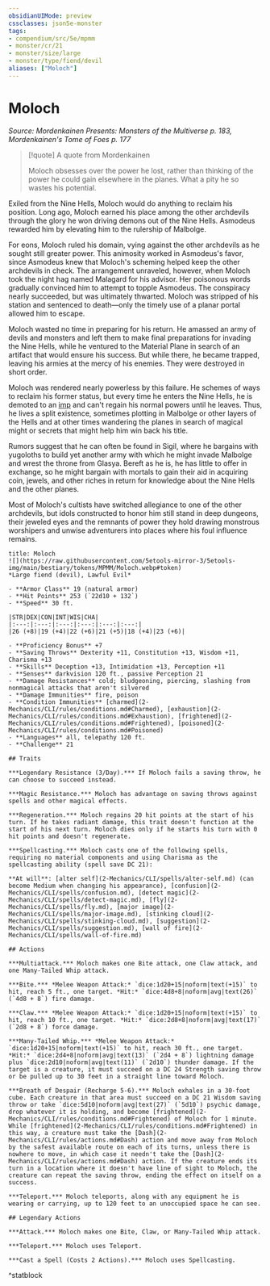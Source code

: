 ```yaml
---
obsidianUIMode: preview
cssclasses: json5e-monster
tags:
- compendium/src/5e/mpmm
- monster/cr/21
- monster/size/large
- monster/type/fiend/devil
aliases: ["Moloch"]
---
```

# Moloch
*Source: Mordenkainen Presents: Monsters of the Multiverse p. 183, Mordenkainen's Tome of Foes p. 177*  

> [!quote] A quote from Mordenkainen  
> 
> Moloch obsesses over the power he lost, rather than thinking of the power he could gain elsewhere in the planes. What a pity he so wastes his potential.

Exiled from the Nine Hells, Moloch would do anything to reclaim his position. Long ago, Moloch earned his place among the other archdevils through the glory he won driving demons out of the Nine Hells. Asmodeus rewarded him by elevating him to the rulership of Malbolge.

For eons, Moloch ruled his domain, vying against the other archdevils as he sought still greater power. This animosity worked in Asmodeus's favor, since Asmodeus knew that Moloch's scheming helped keep the other archdevils in check. The arrangement unraveled, however, when Moloch took the night hag named Malagard for his advisor. Her poisonous words gradually convinced him to attempt to topple Asmodeus. The conspiracy nearly succeeded, but was ultimately thwarted. Moloch was stripped of his station and sentenced to death—only the timely use of a planar portal allowed him to escape.

Moloch wasted no time in preparing for his return. He amassed an army of devils and monsters and left them to make final preparations for invading the Nine Hells, while he ventured to the Material Plane in search of an artifact that would ensure his success. But while there, he became trapped, leaving his armies at the mercy of his enemies. They were destroyed in short order.

Moloch was rendered nearly powerless by this failure. He schemes of ways to reclaim his former status, but every time he enters the Nine Hells, he is demoted to an [imp](2-Mechanics/CLI/bestiary/fiend/imp.md) and can't regain his normal powers until he leaves. Thus, he lives a split existence, sometimes plotting in Malbolge or other layers of the Hells and at other times wandering the planes in search of magical might or secrets that might help him win back his title.

Rumors suggest that he can often be found in Sigil, where he bargains with yugoloths to build yet another army with which he might invade Malbolge and wrest the throne from Glasya. Bereft as he is, he has little to offer in exchange, so he might bargain with mortals to gain their aid in acquiring coin, jewels, and other riches in return for knowledge about the Nine Hells and the other planes.

Most of Moloch's cultists have switched allegiance to one of the other archdevils, but idols constructed to honor him still stand in deep dungeons, their jeweled eyes and the remnants of power they hold drawing monstrous worshipers and unwise adventurers into places where his foul influence remains.

```ad-statblock
title: Moloch
![](https://raw.githubusercontent.com/5etools-mirror-3/5etools-img/main/bestiary/tokens/MPMM/Moloch.webp#token)
*Large fiend (devil), Lawful Evil*

- **Armor Class** 19 (natural armor)
- **Hit Points** 253 (`22d10 + 132`)
- **Speed** 30 ft.

|STR|DEX|CON|INT|WIS|CHA|
|:---:|:---:|:---:|:---:|:---:|:---:|
|26 (+8)|19 (+4)|22 (+6)|21 (+5)|18 (+4)|23 (+6)|

- **Proficiency Bonus** +7
- **Saving Throws** Dexterity +11, Constitution +13, Wisdom +11, Charisma +13
- **Skills** Deception +13, Intimidation +13, Perception +11
- **Senses** darkvision 120 ft., passive Perception 21
- **Damage Resistances** cold; bludgeoning, piercing, slashing from nonmagical attacks that aren't silvered
- **Damage Immunities** fire, poison
- **Condition Immunities** [charmed](2-Mechanics/CLI/rules/conditions.md#Charmed), [exhaustion](2-Mechanics/CLI/rules/conditions.md#Exhaustion), [frightened](2-Mechanics/CLI/rules/conditions.md#Frightened), [poisoned](2-Mechanics/CLI/rules/conditions.md#Poisoned)
- **Languages** all, telepathy 120 ft.
- **Challenge** 21

## Traits

***Legendary Resistance (3/Day).*** If Moloch fails a saving throw, he can choose to succeed instead.

***Magic Resistance.*** Moloch has advantage on saving throws against spells and other magical effects.

***Regeneration.*** Moloch regains 20 hit points at the start of his turn. If he takes radiant damage, this trait doesn't function at the start of his next turn. Moloch dies only if he starts his turn with 0 hit points and doesn't regenerate.

***Spellcasting.*** Moloch casts one of the following spells, requiring no material components and using Charisma as the spellcasting ability (spell save DC 21):

**At will**: [alter self](2-Mechanics/CLI/spells/alter-self.md) (can become Medium when changing his appearance), [confusion](2-Mechanics/CLI/spells/confusion.md), [detect magic](2-Mechanics/CLI/spells/detect-magic.md), [fly](2-Mechanics/CLI/spells/fly.md), [major image](2-Mechanics/CLI/spells/major-image.md), [stinking cloud](2-Mechanics/CLI/spells/stinking-cloud.md), [suggestion](2-Mechanics/CLI/spells/suggestion.md), [wall of fire](2-Mechanics/CLI/spells/wall-of-fire.md)

## Actions

***Multiattack.*** Moloch makes one Bite attack, one Claw attack, and one Many-Tailed Whip attack.

***Bite.*** *Melee Weapon Attack:* `dice:1d20+15|noform|text(+15)` to hit, reach 5 ft., one target. *Hit:* `dice:4d8+8|noform|avg|text(26)` (`4d8 + 8`) fire damage.

***Claw.*** *Melee Weapon Attack:* `dice:1d20+15|noform|text(+15)` to hit, reach 10 ft., one target. *Hit:* `dice:2d8+8|noform|avg|text(17)` (`2d8 + 8`) force damage.

***Many-Tailed Whip.*** *Melee Weapon Attack:* `dice:1d20+15|noform|text(+15)` to hit, reach 30 ft., one target. *Hit:* `dice:2d4+8|noform|avg|text(13)` (`2d4 + 8`) lightning damage plus `dice:2d10|noform|avg|text(11)` (`2d10`) thunder damage. If the target is a creature, it must succeed on a DC 24 Strength saving throw or be pulled up to 30 feet in a straight line toward Moloch.

***Breath of Despair (Recharge 5-6).*** Moloch exhales in a 30-foot cube. Each creature in that area must succeed on a DC 21 Wisdom saving throw or take `dice:5d10|noform|avg|text(27)` (`5d10`) psychic damage, drop whatever it is holding, and become [frightened](2-Mechanics/CLI/rules/conditions.md#Frightened) of Moloch for 1 minute. While [frightened](2-Mechanics/CLI/rules/conditions.md#Frightened) in this way, a creature must take the [Dash](2-Mechanics/CLI/rules/actions.md#Dash) action and move away from Moloch by the safest available route on each of its turns, unless there is nowhere to move, in which case it needn't take the [Dash](2-Mechanics/CLI/rules/actions.md#Dash) action. If the creature ends its turn in a location where it doesn't have line of sight to Moloch, the creature can repeat the saving throw, ending the effect on itself on a success.

***Teleport.*** Moloch teleports, along with any equipment he is wearing or carrying, up to 120 feet to an unoccupied space he can see.

## Legendary Actions

***Attack.*** Moloch makes one Bite, Claw, or Many-Tailed Whip attack.

***Teleport.*** Moloch uses Teleport.

***Cast a Spell (Costs 2 Actions).*** Moloch uses Spellcasting.
```
^statblock